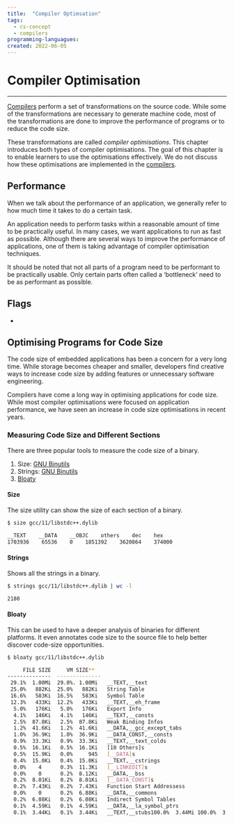 ```yaml
---
title:  "Compiler Optimsation"
tags:
  - cs-concept
  - compilers
programming-languagues:
created: 2022-06-05
---
```

# Compiler Optimisation
---
[Compilers](notes/general/compilers.md) perform a set of transformations on the source code. While some of the transformations are necessary to generate machine code, most of the transformations are done to improve the performance of programs or to reduce the code size. 

These transformations are called _compiler optimisations_. This chapter introduces both types of compiler optimisations. The goal of this chapter is to enable learners to use the optimisations effectively. We do not discuss how these optimisations are implemented in the [compilers](notes/general/compilers.md).

## Performance
When we talk about the performance of an application, we generally refer to how much time it takes to do a certain task. 

An application needs to perform tasks within a reasonable amount of time to be practically useful. In many cases, we want applications to run as fast as possible. Although there are several ways to improve the performance of applications, one of them is taking advantage of compiler optimisation techniques. 

It should be noted that not all parts of a program need to be performant to be practically usable. Only certain parts often called a ‘bottleneck’ need to be as performant as possible.

## Flags
- [](notes/general/compiler-flags.md#Optimising%20for%20Performance%7COptimisation%20flags)

## Optimising Programs for Code Size
The code size of embedded applications has been a concern for a very long time. While storage becomes cheaper and smaller, developers find creative ways to increase code size by adding features or unnecessary software engineering. 

Compilers have come a long way in optimising applications for code size. While most compiler optimisations were focused on application performance, we have seen an increase in code size optimisations in recent years.

### Measuring Code Size and Different Sections
There are three popular tools to measure the code size of a binary.

1.  Size: [GNU Binutils](https://www.gnu.org/software/binutils/)
2.  Strings: [GNU Binutils](https://www.gnu.org/software/binutils/)
3.  [Bloaty](https://github.com/google/bloaty)

#### Size  
The size utility can show the size of each section of a binary.

```bash
$ size gcc/11/libstdc++.dylib

__TEXT    __DATA    __OBJC    others    dec    hex  
1703936    65536    0    1851392    3620864    374000
```

#### Strings  
Shows all the strings in a binary.

```bash
$ strings gcc/11/libstdc++.dylib | wc -l

2180
```

#### Bloaty
This can be used to have a deeper analysis of binaries for different platforms. It even annotates code size to the source file to help better discover code-size opportunities.

```bash
$ bloaty gcc/11/libstdc++.dylib

     FILE SIZE     VM SIZE**  
--------------  -------------- 
 29.1%  1.00Mi  29.0%. 1.00Mi   __TEXT,__text 
 25.0%   882Ki  25.0%   882Ki   String Table 
 16.6%   583Ki  16.5%   583Ki   Symbol Table 
 12.3%   433Ki  12.2%   433Ki   __TEXT,__eh_frame 
  5.0%   176Ki   5.0%   176Ki   Export Info
  4.1%   146Ki   4.1%   146Ki   __TEXT,__consts 
  2.5%  87.8Ki   2.5%  87.8Ki   Weak Binding Infos 
  1.2%  41.6Ki   1.2%  41.6Ki   __DATA,__gcc_except_tabs 
  1.0%  36.9Ki   1.0%  36.9Ki   __DATA_CONST,__consts 
  0.9%  33.3Ki   0.9%  33.3Ki   __TEXT,__text_colds
  0.5%  16.1Ki   0.5%  16.1Ki   [10 Others]s 
  0.5%  15.9Ki   0.0%     945   [__DATA]s 
  0.4%  15.0Ki   0.4%  15.0Ki   __TEXT,__cstrings 
  0.0%    4      0.3%  11.3Ki   [__LINKEDIT]s 
  0.0%    0      0.2%  8.12Ki   __DATA,__bss  
  0.2%  8.01Ki   0.2%  8.01Ki   [__DATA_CONST]s 
  0.2%  7.43Ki   0.2%  7.43Ki   Function Start Addressess 
  0.0%    0      0.2%  6.88Ki   __DATA,__commons 
  0.2%  6.08Ki   0.2%  6.08Ki   Indirect Symbol Tables 
  0.1%  4.59Ki   0.1%  4.59Ki   __DATA,__la_symbol_ptrs 
  0.1%  3.44Ki   0.1%  3.44Ki   __TEXT,__stubs100.0%  3.44Mi 100.0%  3.45Mi   TOTAL
```